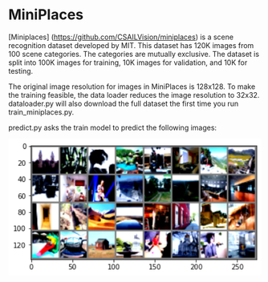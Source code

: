 # MiniPlaces
 
[Miniplaces] (https://github.com/CSAILVision/miniplaces) is a scene recognition dataset developed by MIT. This dataset has 120K images from 100 scene categories. The categories are mutually exclusive. The dataset is split into 100K images for training, 10K images for validation, and 10K for testing.

The original image resolution for images in MiniPlaces is 128x128. To make the training feasible, the data loader reduces the image resolution to 32x32. dataloader.py will also download the full dataset the first time you run train_miniplaces.py.

predict.py asks the train model to predict the following images:

<img src = "test_model.png" width = "700">

